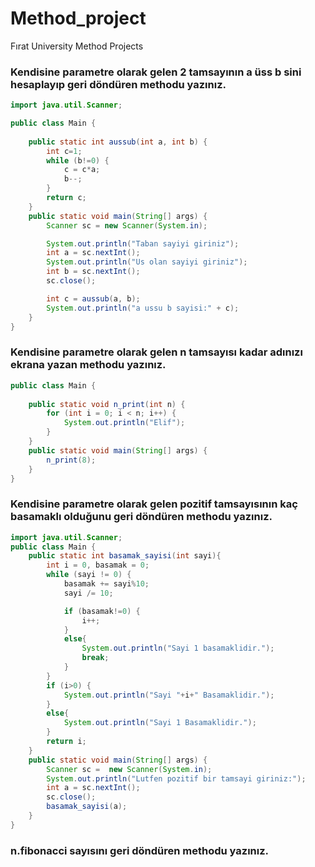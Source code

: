 # Method_project
Fırat University Method Projects

### Kendisine parametre olarak gelen 2 tamsayının a üss b sini hesaplayıp geri döndüren methodu yazınız.

```java
import java.util.Scanner;

public class Main {
    
    public static int aussub(int a, int b) {
        int c=1;
        while (b!=0) {
            c = c*a;
            b--;
        }
        return c;
    }
    public static void main(String[] args) {
        Scanner sc = new Scanner(System.in);

        System.out.println("Taban sayiyi giriniz");
        int a = sc.nextInt();
        System.out.println("Us olan sayiyi giriniz");
        int b = sc.nextInt();
        sc.close();

        int c = aussub(a, b);
        System.out.println("a ussu b sayisi:" + c);
    }
}

```

### Kendisine parametre olarak gelen n tamsayısı kadar adınızı ekrana yazan methodu yazınız.
```java
public class Main {
    
    public static void n_print(int n) {
        for (int i = 0; i < n; i++) {
            System.out.println("Elif");
        }
    }
    public static void main(String[] args) {
        n_print(8);
    }
}
```
### Kendisine parametre olarak gelen pozitif tamsayısının kaç basamaklı olduğunu geri döndüren methodu yazınız.
```java
import java.util.Scanner;
public class Main {
    public static int basamak_sayisi(int sayi){
        int i = 0, basamak = 0;
        while (sayi != 0) {
            basamak += sayi%10;
            sayi /= 10;

            if (basamak!=0) {
                i++;
            }
            else{
                System.out.println("Sayi 1 basamaklidir.");
                break;
            }
        }
        if (i>0) {
            System.out.println("Sayi "+i+" Basamaklidir.");
        }
        else{
            System.out.println("Sayi 1 Basamaklidir.");
        }
        return i;
    }
    public static void main(String[] args) {
        Scanner sc =  new Scanner(System.in);
        System.out.println("Lutfen pozitif bir tamsayi giriniz:");
        int a = sc.nextInt();
        sc.close();
        basamak_sayisi(a);
    }
}
```
### n.fibonacci sayısını geri döndüren methodu yazınız.
```java
```
